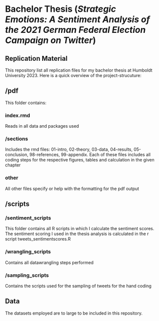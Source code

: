 # Bachelor Thesis (*Strategic Emotions: A Sentiment Analysis of the 2021 German Federal Election Campaign on Twitter*)

## Replication Material
This repository list all replication files for my bachelor thesis at Humboldt University 2023. Here is a quick overview of the project-strucuture:

## /pdf
This folder contains:

### index.rmd
Reads in all data and packages used

### /sections
Includes the rmd files: 01-intro, 02-theory, 03-data, 04-results, 05-conclusion, 98-references, 99-appendix. Each of these files includes all coding steps for the respective figures, tables and calculation in the given chapter

### other
All other files specify or help with the formatting for the pdf output

## /scripts

### /sentiment_scripts
This folder contains all R scripts in which I calculate the sentiment scores. The sentiment scoring I used in the thesis analysis is calculated in the r script tweets_sentimentscores.R

### /wrangling_scripts
Contains all datawrangling steps performed

### /sampling_scripts
Contains the scripts used for the sampling of tweets for the hand coding

## Data
The datasets employed are to large to be included in this repository. 
